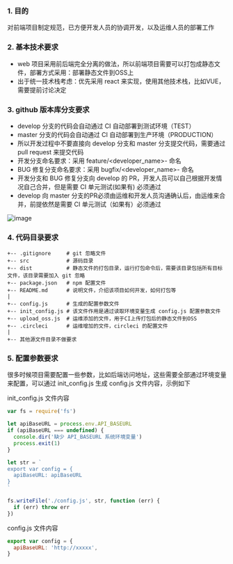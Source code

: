 ### 1. 目的

对前端项目制定规范，已方便开发人员的协调开发，以及运维人员的部署工作

### 2. 基本技术要求

- web 项目采用前后端完全分离的做法，所以前端项目需要可以打包成静态文件，部署方式采用：部署静态文件到OSS上
- 出于统一技术栈考虑：优先采用 react 来实现，使用其他技术栈，比如VUE，需要提前讨论决定

### 3. github 版本库分支要求

- develop 分支的代码会自动通过 CI 自动部署到测试环境（TEST）
- master 分支的代码会自动通过 CI 自动部署到生产环境（PRODUCTION）
- 所以开发过程中不要直接向 develop 分支和 master 分支提交代码，需要通过 pull request 来提交代码
- 开发分支命名要求：采用 feature/<developer_name>-<feature> 命名
- BUG 修复分支命名要求：采用 bugfix/<developer_name>-<bugname> 命名
- 开发分支和 BUG 修复分支向 develop 的 PR，开发人员可以自己根据开发情况自己合并，但是需要 CI 单元测试(如果有) 必须通过
- develop 向 master 分支的PR必须由运维和开发人员沟通确认后，由运维来合并，前提依然是需要 CI 单元测试（如果有）必须通过

![image](https://user-images.githubusercontent.com/322486/34353960-08a97346-ea66-11e7-9208-aea7ba88ba1f.png)

### 4. 代码目录要求

```
+-- .gitignore     # git 忽略文件
+-- src            # 源码目录
+-- dist           # 静态文件的打包目录，运行打包命令后，需要该目录包括所有目标文件，该目录需要加入 git 忽略
+-- package.json   # npm 配置文件
+-- README.md      # 说明文件，介绍该项目如何开发，如何打包等
|
+-- config.js      # 生成的配置参数文件
+-- init_config.js # 该文件作用是通过读取环境变量生成 config.js 配置参数文件
+-- upload_oss.js  # 运维添加的文件，用于CI上传打包后的静态文件到OSS
+-- .circleci      # 运维增加的文件，circleci 的配置文件
|
+-- 其他源文件目录不做要求
```

### 5. 配置参数要求

很多时候项目需要配置一些参数，比如后端访问地址，这些需要全部通过环境变量来配置，可以通过 init_config.js 生成 config.js 文件内容，示例如下

init_config.js 文件内容

```js
var fs = require('fs')

let apiBaseURL = process.env.API_BASEURL
if (apiBaseURL === undefined) {
  console.dir('缺少 API_BASEURL 系统环境变量')
  process.exit(1)
}

let str = `
export var config = {
  apiBaseURL: apiBaseURL
}
`

fs.writeFile('./config.js', str, function (err) {
  if (err) throw err
})
```

config.js 文件内容

```js
export var config = {
  apiBaseURL: 'http://xxxxx',
}
```
